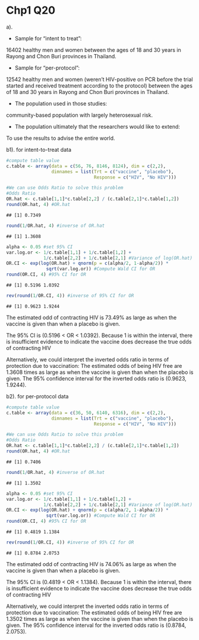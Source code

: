 Chp1 Q20
================

a).

-   Sample for “intent to treat”:

16402 healthy men and women between the ages of 18 and 30 years in
Rayong and Chon Buri provinces in Thailand.

-   Sample for “per-protocol”:

12542 healthy men and women (weren’t HIV-positive on PCR before the
trial started and received treatment according to the protocol) between
the ages of 18 and 30 years in Rayong and Chon Buri provinces in
Thailand.

-   The population used in those studies:

community-based population with largely heterosexual risk.

-   The population ultimately that the researchers would like to extend:

To use the results to advise the entire world.

b1). for intent-to-treat data

``` r
#compute table value
c.table <- array(data = c(56, 76, 8146, 8124), dim = c(2,2), 
                 dimnames = list(Trt = c("vaccine", "placebo"), 
                                 Response = c("HIV", "No HIV")))

#We can use Odds Ratio to solve this problem
#Odds Ratio
OR.hat <- c.table[1,1]*c.table[2,2] / (c.table[2,1]*c.table[1,2])
round(OR.hat, 4) #OR.hat
```

    ## [1] 0.7349

``` r
round(1/OR.hat, 4) #inverse of OR.hat
```

    ## [1] 1.3608

``` r
alpha <- 0.05 #set 95% CI
var.log.or <- 1/c.table[1,1] + 1/c.table[1,2] + 
              1/c.table[2,2] + 1/c.table[2,1] #Variance of log(OR.hat)
OR.CI <- exp(log(OR.hat) + qnorm(p = c(alpha/2, 1-alpha/2)) *
               sqrt(var.log.or)) #Compute Wald CI for OR
round(OR.CI, 4) #95% CI for OR
```

    ## [1] 0.5196 1.0392

``` r
rev(round(1/OR.CI, 4)) #inverse of 95% CI for OR
```

    ## [1] 0.9623 1.9244

The estimated odd of contracting HIV is 73.49% as large as when the
vaccine is given than when a placebo is given.

The 95% CI is (0.5196 &lt; OR &lt; 1.0392). Because 1 is within the
interval, there is insufficient evidence to indicate the vaccine does
decrease the true odds of contracting HIV

Alternatively, we could interpret the inverted odds ratio in terms of
protection due to vaccination: The estimated odds of being HIV free are
1.3608 times as large as when the vaccine is given than when the placebo
is given. The 95% confidence interval for the inverted odds ratio is
(0.9623, 1.9244).

b2). for per-protocol data

``` r
#compute table value
c.table <- array(data = c(36, 50, 6140, 6316), dim = c(2,2), 
                 dimnames = list(Trt = c("vaccine", "placebo"), 
                                 Response = c("HIV", "No HIV")))

#We can use Odds Ratio to solve this problem
#Odds Ratio
OR.hat <- c.table[1,1]*c.table[2,2] / (c.table[2,1]*c.table[1,2])
round(OR.hat, 4) #OR.hat
```

    ## [1] 0.7406

``` r
round(1/OR.hat, 4) #inverse of OR.hat
```

    ## [1] 1.3502

``` r
alpha <- 0.05 #set 95% CI
var.log.or <- 1/c.table[1,1] + 1/c.table[1,2] + 
              1/c.table[2,2] + 1/c.table[2,1] #Variance of log(OR.hat)
OR.CI <- exp(log(OR.hat) + qnorm(p = c(alpha/2, 1-alpha/2)) *
               sqrt(var.log.or)) #Compute Wald CI for OR
round(OR.CI, 4) #95% CI for OR
```

    ## [1] 0.4819 1.1384

``` r
rev(round(1/OR.CI, 4)) #inverse of 95% CI for OR
```

    ## [1] 0.8784 2.0753

The estimated odd of contracting HIV is 74.06% as large as when the
vaccine is given than when a placebo is given.

The 95% CI is (0.4819 &lt; OR &lt; 1.1384). Because 1 is within the
interval, there is insufficient evidence to indicate the vaccine does
decrease the true odds of contracting HIV

Alternatively, we could interpret the inverted odds ratio in terms of
protection due to vaccination: The estimated odds of being HIV free are
1.3502 times as large as when the vaccine is given than when the placebo
is given. The 95% confidence interval for the inverted odds ratio is
(0.8784, 2.0753).
